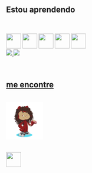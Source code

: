 
## Estou aprendendo

<br>
<br>

<img src="https://cdn.jsdelivr.net/gh/devicons/devicon@latest/icons/html5/html5-original-wordmark.svg" width="40" height="40" /> 
<img src="https://cdn.jsdelivr.net/gh/devicons/devicon@latest/icons/css3/css3-original-wordmark.svg" width="40" height="40"/>
<img src="https://cdn.jsdelivr.net/gh/devicons/devicon@latest/icons/javascript/javascript-original.svg"  width="40" height="40"/> 
<img src="https://cdn.jsdelivr.net/gh/devicons/devicon@latest/icons/react/react-original.svg" width="40" height="40"/> 
<img src="https://cdn.jsdelivr.net/gh/devicons/devicon@latest/icons/figma/figma-original.svg" width="40" height="40"/>
          



<br>

<div>
    <a href="https://github.com/seu-usuário-aqui">
    <img loading="lazy" height="180em" src="https://github-readme-stats.vercel.app/api/top-langs/?username=seu-usuário-aqui&layout=compact&langs_count=7&theme=dracula"/>
    <img loading="lazy" height="180em" src="https://github-readme-stats.vercel.app/api?username=seu-usuário-aqui&show_icons=true&theme=dracula&include_all_commits=true&count_private=true"/>
</div>

<br>


<br>


## me encontre

<br>

<img src="./octocat-1714144989480.png" width="100" height="100" alt="octocat github">

<br>
<br>


<a href="https://www.linkedin.com/in/j%C3%BAlia-lima-ara%C3%BAjo-ab879a2b5/" target="_blank"><img src="https://cdn.jsdelivr.net/gh/devicons/devicon@latest/icons/linkedin/linkedin-original.svg" target="_blank" width="40" height="40"  /></a>

